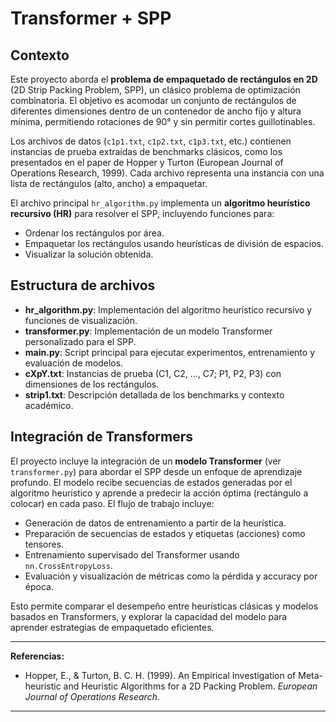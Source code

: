 # Transformer + SPP

## Contexto

Este proyecto aborda el **problema de empaquetado de rectángulos en 2D** (2D Strip Packing Problem, SPP), un clásico problema de optimización combinatoria. El objetivo es acomodar un conjunto de rectángulos de diferentes dimensiones dentro de un contenedor de ancho fijo y altura mínima, permitiendo rotaciones de 90° y sin permitir cortes guillotinables.

Los archivos de datos (`c1p1.txt`, `c1p2.txt`, `c1p3.txt`, etc.) contienen instancias de prueba extraídas de benchmarks clásicos, como los presentados en el paper de Hopper y Turton (European Journal of Operations Research, 1999). Cada archivo representa una instancia con una lista de rectángulos (alto, ancho) a empaquetar.

El archivo principal `hr_algorithm.py` implementa un **algoritmo heurístico recursivo (HR)** para resolver el SPP, incluyendo funciones para:

- Ordenar los rectángulos por área.
- Empaquetar los rectángulos usando heurísticas de división de espacios.
- Visualizar la solución obtenida.

## Estructura de archivos

- **hr_algorithm.py**: Implementación del algoritmo heurístico recursivo y funciones de visualización.
- **transformer.py**: Implementación de un modelo Transformer personalizado para el SPP.
- **main.py**: Script principal para ejecutar experimentos, entrenamiento y evaluación de modelos.
- **cXpY.txt**: Instancias de prueba (C1, C2, ..., C7; P1, P2, P3) con dimensiones de los rectángulos.
- **strip1.txt**: Descripción detallada de los benchmarks y contexto académico.

## Integración de Transformers

El proyecto incluye la integración de un **modelo Transformer** (ver `transformer.py`) para abordar el SPP desde un enfoque de aprendizaje profundo. El modelo recibe secuencias de estados generadas por el algoritmo heurístico y aprende a predecir la acción óptima (rectángulo a colocar) en cada paso. El flujo de trabajo incluye:

- Generación de datos de entrenamiento a partir de la heurística.
- Preparación de secuencias de estados y etiquetas (acciones) como tensores.
- Entrenamiento supervisado del Transformer usando `nn.CrossEntropyLoss`.
- Evaluación y visualización de métricas como la pérdida y accuracy por época.

Esto permite comparar el desempeño entre heurísticas clásicas y modelos basados en Transformers, y explorar la capacidad del modelo para aprender estrategias de empaquetado eficientes.

---

**Referencias:**

- Hopper, E., & Turton, B. C. H. (1999). An Empirical Investigation of Meta-heuristic and Heuristic Algorithms for a 2D Packing Problem. *European Journal of Operations Research*.

---